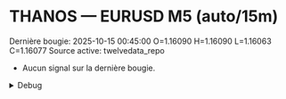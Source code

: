 # THANOS — EURUSD M5 (auto/15m)
Dernière bougie: 2025-10-15 00:45:00  O=1.16090  H=1.16090  L=1.16063  C=1.16077
Source active: twelvedata_repo

- Aucun signal sur la dernière bougie.

<details><summary>Debug</summary>

- TD_API_KEY manquant.

</details>